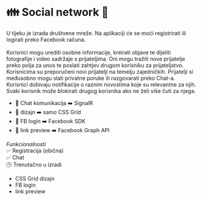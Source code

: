# :family: Social network :blue_heart:

U tijeku je izrada društvene mreže. Na aplikaciji će se moći registrirati ili logirati preko Facebook računa.\
</br>
Korisnici mogu urediti osobne informacije, kreirati objave te dijeliti fotografije i video sadržaje s prijateljima. Oni mogu tražiti nove prijatelje preko polja za unos te poslati zahtjev drugom korisniku za prijateljstvo.
Korisnicima su preporučeni novi prijatelji na temelju zajedničkih.
Prijatelji si međusobno mogu slati privatne poruke ili razgovarati preko Chat-a.
Korisnici dobivaju notifikacije o raznim novostima koje su relevantne za njih.
Svaki korisnik može blokirati drugog korisnika ako ne želi više čuti za njega.
</br>

* :speech_balloon: Chat komunikacija :arrow_right: SignalR
* :art: dizajn :arrow_right: samo CSS Grid
* :key: FB login :arrow_right: Facebook SDK 
* :cinema: link preview :arrow_right: Facebook Graph API


*Funkcionalnosti*\
:white_check_mark: Registracija (obična)\
:white_check_mark: Chat\
:clock3: Trenutačno u izradi
* CSS Grid dizajn
* FB login
* link preview
